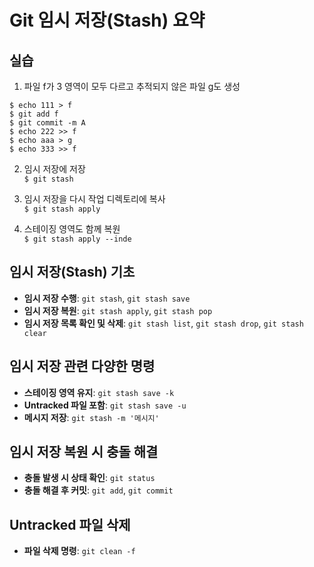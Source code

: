 # Git 임시 저장(Stash) 요약

## 실습 
1. 파일 f가 3 영역이 모두 다르고 추적되지 않은 파일 g도 생성

`$ echo 111 > f`  
`$ git add f`  
`$ git commit -m A`  
`$ echo 222 >> f`  
`$ echo aaa > g`  
`$ echo 333 >> f`  
  
2. 임시 저장에 저장  
`$ git stash`

4. 임시 저장을 다시 작업 디렉토리에 복사  
`$ git stash apply`

5. 스테이징 영역도 함께 복원  
`$ git stash apply --inde`


## 임시 저장(Stash) 기초
- **임시 저장 수행**: `git stash`, `git stash save`
- **임시 저장 복원**: `git stash apply`, `git stash pop`
- **임시 저장 목록 확인 및 삭제**: `git stash list`, `git stash drop`, `git stash clear`

## 임시 저장 관련 다양한 명령
- **스테이징 영역 유지**: `git stash save -k`
- **Untracked 파일 포함**: `git stash save -u`
- **메시지 저장**: `git stash -m '메시지'`

## 임시 저장 복원 시 충돌 해결
- **충돌 발생 시 상태 확인**: `git status`
- **충돌 해결 후 커밋**: `git add`, `git commit`

## Untracked 파일 삭제
- **파일 삭제 명령**: `git clean -f`
